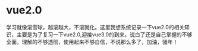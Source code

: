 # vue2.0
学习就像滚雪球，越滚越大，不滚就化。这里我想系统记录一下vue2.0的相关知识，主要是为了复习一下vue2.0,迎接vue3.0的到来。说白了还是自己掌握的不够全面，理解的不够透彻，使用起来不够自信，不说那么多了，加油，骚年！
